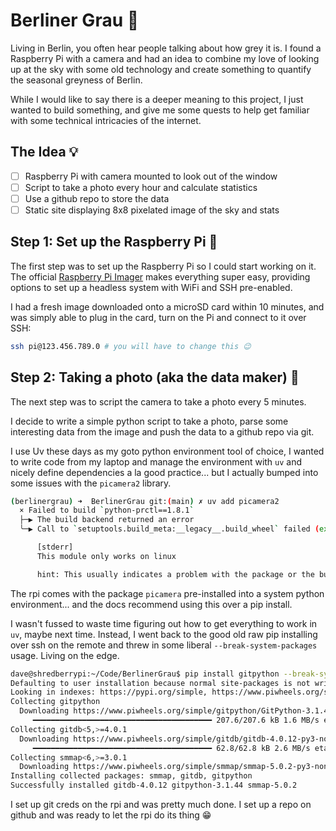 # Berliner Grau 🎨

Living in Berlin, you often hear people talking about how grey it is. I found a Raspberry Pi with a camera and had an idea to combine my love of looking up at the sky with some old technology and create something to quantify the seasonal greyness of Berlin.

While I would like to say there is a deeper meaning to this project, I just wanted to build something, and give me some quests to help get familiar with some technical intricacies of the internet.

## The Idea 💡

- [ ] Raspberry Pi with camera mounted to look out of the window
- [ ] Script to take a photo every hour and calculate statistics
- [ ] Use a github repo to store the data
- [ ] Static site displaying 8x8 pixelated image of the sky and stats

## Step 1: Set up the Raspberry Pi 🥧

The first step was to set up the Raspberry Pi so I could start working on it. The official [Raspberry Pi Imager](https://www.raspberrypi.com/software/) makes everything super easy, providing options to set up a headless system with WiFi and SSH pre-enabled.

I had a fresh image downloaded onto a microSD card within 10 minutes, and was simply able to plug in the card, turn on the Pi and connect to it over SSH:

```bash
ssh pi@123.456.789.0 # you will have to change this 😉
```

## Step 2: Taking a photo (aka the data maker) 📸

The next step was to script the camera to take a photo every 5 minutes.

I decide to write a simple python script to take a photo, parse some interesting data from the image and push the data to a github repo via git.

I use Uv these days as my goto python environment tool of choice,  I wanted to write code from my laptop and manage the environment with `uv` and nicely define dependencies a la good practice... but I actually bumped into some issues with the `picamera2` library.

```bash
(berlinergrau) ➜  BerlinerGrau git:(main) ✗ uv add picamera2 
  × Failed to build `python-prctl==1.8.1`
  ├─▶ The build backend returned an error
  ╰─▶ Call to `setuptools.build_meta:__legacy__.build_wheel` failed (exit status: 1)

      [stderr]
      This module only works on linux

      hint: This usually indicates a problem with the package or the build environment.
```

The rpi comes with the package `picamera` pre-installed into a system python environment... and the docs recommend using this over a pip install.

I wasn't fussed to waste time figuring out how to get everything to work in `uv`, maybe next time. Instead, I went back to the good old raw pip installing over ssh on the remote and threw in some liberal `--break-system-packages` usage. Living on the edge.

```bash
dave@shredberrypi:~/Code/BerlinerGrau$ pip install gitpython --break-system-packages
Defaulting to user installation because normal site-packages is not writeable
Looking in indexes: https://pypi.org/simple, https://www.piwheels.org/simple
Collecting gitpython
  Downloading https://www.piwheels.org/simple/gitpython/GitPython-3.1.44-py3-none-any.whl (207 kB)
     ━━━━━━━━━━━━━━━━━━━━━━━━━━━━━━━━━━━━━━━━ 207.6/207.6 kB 1.6 MB/s eta 0:00:00
Collecting gitdb<5,>=4.0.1
  Downloading https://www.piwheels.org/simple/gitdb/gitdb-4.0.12-py3-none-any.whl (62 kB)
     ━━━━━━━━━━━━━━━━━━━━━━━━━━━━━━━━━━━━━━━━ 62.8/62.8 kB 2.6 MB/s eta 0:00:00
Collecting smmap<6,>=3.0.1
  Downloading https://www.piwheels.org/simple/smmap/smmap-5.0.2-py3-none-any.whl (24 kB)
Installing collected packages: smmap, gitdb, gitpython
Successfully installed gitdb-4.0.12 gitpython-3.1.44 smmap-5.0.2
```

I set up git creds on the rpi and was pretty much done. I set up a repo on github and was ready to let the rpi do its thing 😁

